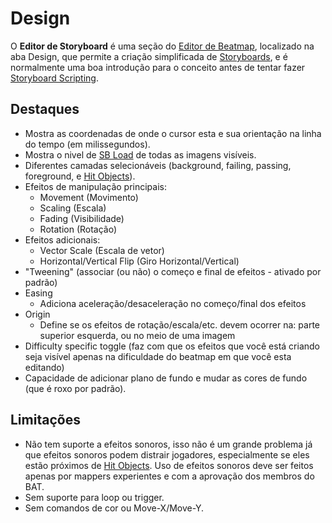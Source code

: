Design
==================

O **Editor de Storyboard** é uma seção do [Editor de Beatmap](/wiki/Beatmap_Editor), localizado na aba Design, que permite a criação simplificada de [Storyboards](/wiki/Storyboards), e é normalmente uma boa introdução para o conceito antes de tentar fazer [Storyboard Scripting](/wiki/Storyboard_Scripting).

Destaques
---------

-   Mostra as coordenadas de onde o cursor esta e sua orientação na linha do tempo (em milissegundos).
-   Mostra o nivel de [SB Load](/wiki/Beatmap_Editor/SB_Load) de todas as imagens visíveis.
-   Diferentes camadas selecionáveis (background, failing, passing, foreground, e [Hit Objects](/wiki/Hit_Objects)).
-   Efeitos de manipulação principais:
    -   Movement (Movimento)
    -   Scaling (Escala)
    -   Fading (Visibilidade)
    -   Rotation (Rotação)
-   Efeitos adicionais:
    -   Vector Scale (Escala de vetor)
    -   Horizontal/Vertical Flip (Giro Horizontal/Vertical)
-   "Tweening" (associar (ou não) o começo e final de efeitos - ativado por padrão)
-   Easing
    -   Adiciona aceleração/desaceleração no começo/final dos efeitos
-   Origin
    -   Define se os efeitos de rotação/escala/etc. devem ocorrer na: parte superior esquerda, ou no meio de uma imagem
-   Difficulty specific toggle (faz com que os efeitos que você está criando seja visível apenas na dificuldade do beatmap em que você esta editando)
-   Capacidade de adicionar plano de fundo e mudar as cores de fundo (que é roxo por padrão).

Limitações
----------

-   Não tem suporte a efeitos sonoros, isso não é um grande problema já que efeitos sonoros podem distrair jogadores, especialmente se eles estão próximos de [Hit Objects](/wiki/Hit_Objects). Uso de efeitos sonoros deve ser feitos apenas por mappers experientes e com a aprovação dos membros do BAT.
-   Sem suporte para loop ou trigger.
-   Sem comandos de cor ou Move-X/Move-Y.
